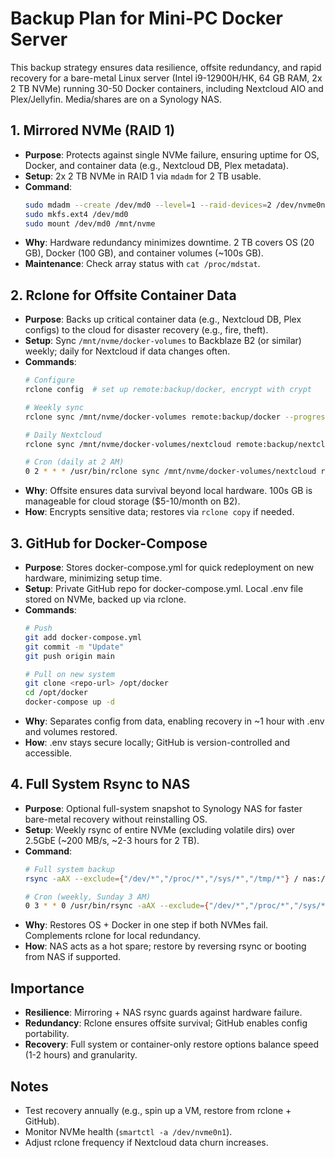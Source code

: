 # Backup Plan for Mini-PC Docker Server

This backup strategy ensures data resilience, offsite redundancy, and rapid recovery for a bare-metal Linux server (Intel i9-12900H/HK, 64 GB RAM, 2x 2 TB NVMe) running 30-50 Docker containers, including Nextcloud AIO and Plex/Jellyfin. Media/shares are on a Synology NAS.

## 1. Mirrored NVMe (RAID 1)

- **Purpose**: Protects against single NVMe failure, ensuring uptime for OS, Docker, and container data (e.g., Nextcloud DB, Plex metadata).
- **Setup**: 2x 2 TB NVMe in RAID 1 via `mdadm` for 2 TB usable.
- **Command**:
  ```bash
  sudo mdadm --create /dev/md0 --level=1 --raid-devices=2 /dev/nvme0n1 /dev/nvme1n1
  sudo mkfs.ext4 /dev/md0
  sudo mount /dev/md0 /mnt/nvme
  ```
- **Why**: Hardware redundancy minimizes downtime. 2 TB covers OS (20 GB), Docker (100 GB), and container volumes (~100s GB).
- **Maintenance**: Check array status with `cat /proc/mdstat`.

## 2. Rclone for Offsite Container Data

- **Purpose**: Backs up critical container data (e.g., Nextcloud DB, Plex configs) to the cloud for disaster recovery (e.g., fire, theft).
- **Setup**: Sync `/mnt/nvme/docker-volumes` to Backblaze B2 (or similar) weekly; daily for Nextcloud if data changes often.
- **Commands**:
  ```bash
  # Configure
  rclone config  # set up remote:backup/docker, encrypt with crypt
  
  # Weekly sync
  rclone sync /mnt/nvme/docker-volumes remote:backup/docker --progress
  
  # Daily Nextcloud
  rclone sync /mnt/nvme/docker-volumes/nextcloud remote:backup/nextcloud --progress
  
  # Cron (daily at 2 AM)
  0 2 * * * /usr/bin/rclone sync /mnt/nvme/docker-volumes/nextcloud remote:backup/nextcloud
  ```
- **Why**: Offsite ensures data survival beyond local hardware. 100s GB is manageable for cloud storage ($5-10/month on B2).
- **How**: Encrypts sensitive data; restores via `rclone copy` if needed.

## 3. GitHub for Docker-Compose

- **Purpose**: Stores docker-compose.yml for quick redeployment on new hardware, minimizing setup time.
- **Setup**: Private GitHub repo for docker-compose.yml. Local .env file stored on NVMe, backed up via rclone.
- **Commands**:
  ```bash
  # Push
  git add docker-compose.yml
  git commit -m "Update"
  git push origin main
  
  # Pull on new system
  git clone <repo-url> /opt/docker
  cd /opt/docker
  docker-compose up -d
  ```
- **Why**: Separates config from data, enabling recovery in ~1 hour with .env and volumes restored.
- **How**: .env stays secure locally; GitHub is version-controlled and accessible.

## 4. Full System Rsync to NAS

- **Purpose**: Optional full-system snapshot to Synology NAS for faster bare-metal recovery without reinstalling OS.
- **Setup**: Weekly rsync of entire NVMe (excluding volatile dirs) over 2.5GbE (~200 MB/s, ~2-3 hours for 2 TB).
- **Command**:
  ```bash
  # Full system backup
  rsync -aAX --exclude={"/dev/*","/proc/*","/sys/*","/tmp/*"} / nas:/backups/full-system
  
  # Cron (weekly, Sunday 3 AM)
  0 3 * * 0 /usr/bin/rsync -aAX --exclude={"/dev/*","/proc/*","/sys/*","/tmp/*"} / nas:/backups/full-system
  ```
- **Why**: Restores OS + Docker in one step if both NVMes fail. Complements rclone for local redundancy.
- **How**: NAS acts as a hot spare; restore by reversing rsync or booting from NAS if supported.

## Importance

- **Resilience**: Mirroring + NAS rsync guards against hardware failure.
- **Redundancy**: Rclone ensures offsite survival; GitHub enables config portability.
- **Recovery**: Full system or container-only restore options balance speed (1-2 hours) and granularity.

## Notes

- Test recovery annually (e.g., spin up a VM, restore from rclone + GitHub).
- Monitor NVMe health (`smartctl -a /dev/nvme0n1`).
- Adjust rclone frequency if Nextcloud data churn increases.